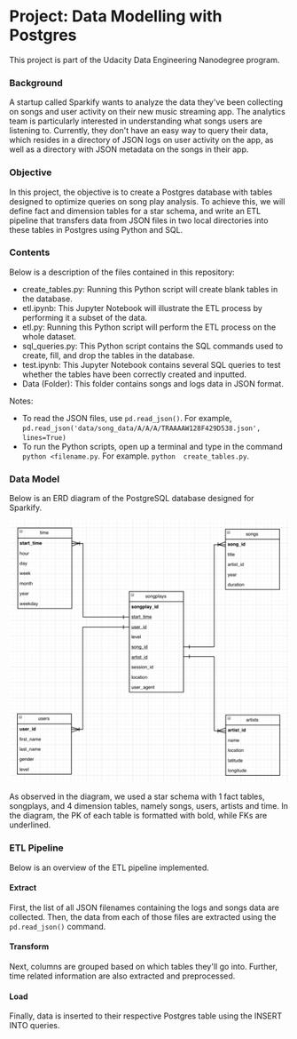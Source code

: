 # Project: Data Modelling with Postgres
This project is part of the Udacity Data Engineering Nanodegree program.

### Background
A startup called Sparkify wants to analyze the data they've been collecting on songs and user activity on their new music streaming app. The analytics team is particularly interested in understanding what songs users are listening to. Currently, they don't have an easy way to query their data, which resides in a directory of JSON logs on user activity on the app, as well as a directory with JSON metadata on the songs in their app.

### Objective
In this project, the objective is to create a Postgres database with tables designed to optimize queries on song play analysis. To achieve this, we will define fact and dimension tables for a star schema, and write an ETL pipeline that transfers data from JSON files in two local directories into these tables in Postgres using Python and SQL.

### Contents
Below is a description of the files contained in this repository:
- create_tables.py: Running this Python script will create blank tables in the database.
- etl.ipynb: This Jupyter Notebook will illustrate the ETL process by performing it a subset of the data.
- etl.py: Running this Python script will perform the ETL process on the whole dataset.
- sql_queries.py: This Python script contains the SQL commands used to create, fill, and drop the tables in the database.
- test.ipynb: This Jupyter Notebook contains several SQL queries to test whether the tables have been correctly created and inputted.
- Data (Folder): This folder contains songs and logs data in JSON format.

Notes:
- To read the JSON files, use `pd.read_json()`. For example, `pd.read_json('data/song_data/A/A/A/TRAAAAW128F429D538.json', lines=True)`
- To run the Python scripts, open up a terminal and type in the command `python <filename.py`. For example. `python  create_tables.py`.

### Data Model
Below is an ERD diagram of the PostgreSQL database designed for Sparkify.

![ERD Diagram of Sparkify Database](DataModel.png)

As observed in the diagram, we used a star schema with 1 fact tables, songplays, and 4 dimension tables, namely songs, users, artists and time. In the diagram, the PK of each table is formatted with bold, while FKs are underlined.

### ETL Pipeline
Below is an overview of the ETL pipeline implemented.

#### Extract
First, the list of all JSON filenames containing the logs and songs data are collected. Then, the data from each of those files are extracted using the `pd.read_json()` command.

#### Transform
Next, columns are grouped based on which tables they'll go into. Further, time related information are also extracted and preprocessed.

#### Load
Finally, data is inserted to their respective Postgres table using the INSERT INTO queries.
